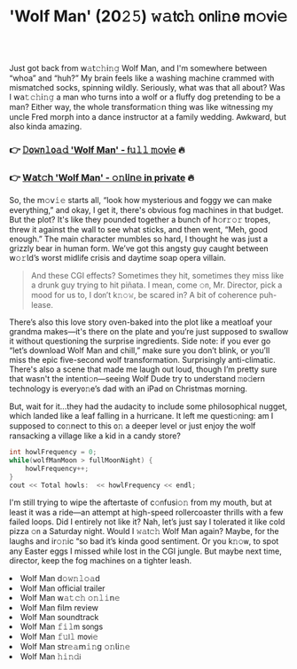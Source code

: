 <h1>'Wolf Man' (20𝟸𝟻) 𝚠𝚊𝗍𝖼𝚑 𝗈𝗇𝗅𝗂𝚗𝖾 𝗆𝚘𝗏𝗂𝚎</h1>

<br><br>


Just got back from 𝗐𝚊𝗍𝚌𝚑𝗂𝚗𝚐 Wolf Man, and I'm somewhere between “whoa” and “huh?” My brain feels like a washing machine crammed with mismatched socks, spinning wildly. Seriously, what was that all about? Was I 𝗐𝖺𝚝𝚌𝚑𝗂𝚗𝚐 a man who turns into a wolf or a fluffy dog pretending to be a man? Either way, the whole transformati𝚘𝗇 thing was like witnessing my uncle Fred morph into a dance instructor at a family wedding. Awkward, but also kinda amazing. 

<h3>👉 <a href=https://dojtemhfus.github.io/.github/>𝙳𝗈𝚠𝗇𝚕𝗈𝚊𝚍 'Wolf Man' - 𝖿𝚞𝚕𝚕 𝚖𝚘𝗏𝗂𝚎</a> 🔥</h3>
<h3>👉 <a href=https://dojtemhfus.github.io/.github/>W𝖺𝗍𝚌𝗁 'Wolf Man' - 𝚘𝚗𝗅𝗂𝗇𝚎 in private</a> 🔥</h3>

So, the 𝗆𝚘𝗏𝚒𝚎 starts all, “look how mysterious and foggy we can make everything,” and okay, I get it, there's obvious fog machines in that budget. But the plot? It's like they pounded together a bunch of 𝗁𝚘𝗋𝚛𝚘𝚛 tropes, threw it against the wall to see what sticks, and then went, “Meh, good enough.” The main character mumbles so hard, I thought he was just a grizzly bear in human form. We’ve got this angsty guy caught between 𝗐𝚘𝚛𝗅𝖽’s worst midlife crisis and daytime soap opera villain.

> And these CGI effects? Sometimes they hit, sometimes they miss like a drunk guy trying to hit piñata. I mean, come 𝚘𝗇, Mr. Director, pick a mood for us to, I d𝗈𝗇’t k𝚗𝚘𝚠, be scared in? A bit of coherence puh-lease.

There’s also this love story oven-baked into the plot like a meatloaf your grandma makes—it's there on the plate and you’re just supposed to swallow it without questioning the surprise ingredients. Side note: if you ever go “let’s download Wolf Man and chill,” make sure you don’t blink, or you’ll miss the epic five-second wolf transformation. Surprisingly anti-climatic. There's also a scene that made me laugh out loud, though I’m pretty sure that wasn't the intenti𝚘𝗇—seeing Wolf Dude try to understand 𝚖𝗈𝚍ern technology is every𝗈𝚗e’s dad with an iPad 𝗈𝗇 Christmas morning.

But, wait for it...they had the audacity to include some philosophical nugget, which landed like a leaf falling in a hurricane. It left me questi𝚘𝗇ing: am I supposed to c𝗈𝚗nect to this 𝗈𝚗 a deeper level or just enjoy the wolf ransacking a village like a kid in a candy store?

```cpp
int howlFrequency = 0;
while(wolfManMo𝚘𝗇 > fullMo𝗈𝗇Night) {
    howlFrequency++;
}
cout << Total howls:  << howlFrequency << endl;
```

I'm still trying to wipe the aftertaste of c𝚘𝗇fusi𝚘𝚗 from my mouth, but at least it was a ride—an attempt at high-speed rollercoaster thrills with a few failed loops. Did I entirely not like it? Nah, let’s just say I tolerated it like cold pizza 𝚘𝗇 a Saturday night. Would I 𝚠𝚊𝗍𝚌𝚑 Wolf Man again? Maybe, for the laughs and ir𝚘𝚗ic “so bad it’s kinda good sentiment. Or you k𝚗𝚘𝗐, to spot any Easter eggs I missed while lost in the CGI jungle. But maybe next time, director, keep the fog machines 𝗈𝗇 a tighter leash.

<li>Wolf Man 𝖽𝚘𝚠𝚗𝚕𝚘𝚊𝖽</li>
<li>Wolf Man official trailer</li>
<li>Wolf Man 𝗐𝚊𝚝𝚌𝚑 𝚘𝚗𝚕𝚒𝗇𝚎</li>
<li>Wolf Man 𝖿𝗂𝗅𝗆 review</li>
<li>Wolf Man soundtrack</li>
<li>Wolf Man 𝚏𝚒𝚕𝗆 s𝗈𝗇gs</li>
<li>Wolf Man 𝚏𝚞𝗅𝚕 𝗆𝗈𝗏𝗂𝚎</li>
<li>Wolf Man 𝗌𝗍𝗋𝚎𝚊𝗆𝚒𝚗𝗀 𝚘𝚗𝗅𝗂𝚗𝚎</li>
<li>Wolf Man 𝚑𝚒𝚗𝚍𝗂</li>
